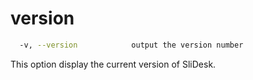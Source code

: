 # version

```sh
  -v, --version            output the version number
```

This option display the current version of SliDesk.
